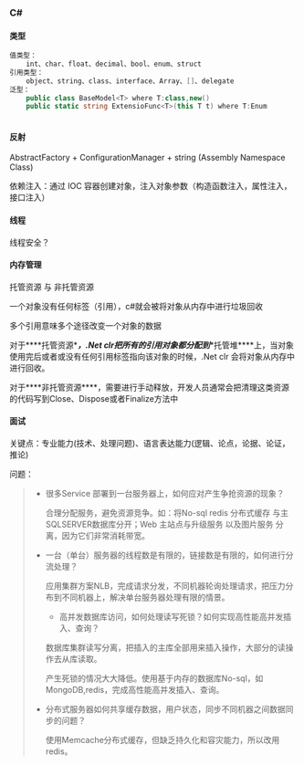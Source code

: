 ### C#

#### 类型

```c#
值类型：
    int、char、float、decimal、bool、enum、struct
引用类型：
    object、string、class、interface、Array、[]、delegate
泛型：
    public class BaseModel<T> where T:class,new()
    public static string ExtensioFunc<T>(this T t) where T:Enum
    
```



#### 反射

AbstractFactory + ConfigurationManager + string (Assembly Namespace Class)

依赖注入：通过 IOC 容器创建对象，注入对象参数（构造函数注入，属性注入，接口注入）



#### 线程

线程安全？



 #### 内存管理

托管资源 与 非托管资源

一个对象没有任何标签（引用），c#就会被将对象从内存中进行垃圾回收

多个引用意味多个途径改变一个对象的数据 

对于***\*托管资源\****，.Net clr把所有的引用对象都分配到***\*托管堆\****上，当对象使用完后或者或没有任何引用标签指向该对象的时候，.Net clr 会将对象从内存中进行回收。

对于***\*非托管资源\****，需要进行手动释放，开发人员通常会把清理这类资源的代码写到Close、Dispose或者Finalize方法中





#### 面试

关键点：专业能力(技术、处理问题)、语言表达能力(逻辑、论点，论据、论证，推论)

问题：

> + 很多Service 部署到一台服务器上，如何应对产生争抢资源的现象？
>
> 	合理分配服务，避免资源竞争。如：将No-sql redis 分布式缓存 与主SQLSERVER数据库分开；Web 主站点与升级服务 以及图片服务 分离，因为它们非常消耗带宽。
>
> + 一台（单台）服务器的线程数是有限的，链接数是有限的，如何进行分流处理？
>
> 	应用集群方案NLB，完成请求分发，不同机器轮询处理请求，把压力分布到不同机器上，解决单台服务器处理有限的情景。
>
> 	 + 高并发数据库访问，如何处理读写死锁？如何实现高性能高并发插入、查询？
>
> 	数据库集群读写分离，把插入的主库全部用来插入操作，大部分的读操作去从库读取。
>
> 	产生死锁的情况大大降低。使用基于内存的数据库No-sql，如 MongoDB,redis，完成高性能高并发插入、查询。
>
> + 分布式服务器如何共享缓存数据，用户状态，同步不同机器之间数据同步的问题？
>
> 	使用Memcache分布式缓存，但缺乏持久化和容灾能力，所以改用 redis。

